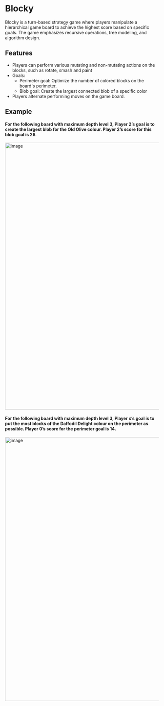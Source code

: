 # Blocky
Blocky is a turn-based strategy game where players manipulate a hierarchical game board to achieve the highest score based on specific goals. The game emphasizes recursive operations, tree modeling, and algorithm design.


## Features
- Players can perform various mutating and non-mutating actions on the blocks, such as rotate, smash and paint
- Goals:
  - Perimeter goal: Optimize the number of colored blocks on the board's perimeter.
  - Blob goal: Create the largest connected blob of a specific color
- Players alternate performing moves on the game board.

## Example
#### For the following board with maximum depth level 3, Player 2’s goal is to create the largest blob for the Old Olive colour. Player 2’s score for this blob goal is 26.
<img width="871" alt="image" src="https://github.com/user-attachments/assets/2237c53f-3308-4247-9a7d-e1b5fe5d0e65">

#### For the following board with maximum depth level 3, Player x’s goal is to put the most blocks of the Daffodil Delight colour on the perimeter as possible. Player 0’s score for the perimeter goal is 14. 
<img width="861" alt="image" src="https://github.com/user-attachments/assets/01283172-b902-4d73-b616-92f0bda1dca8">


